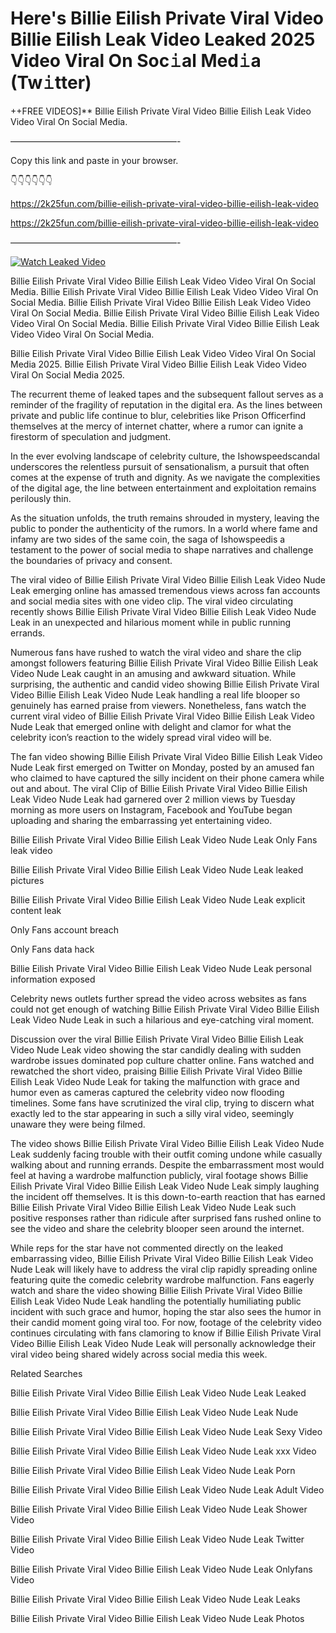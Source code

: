 # Here's Billie Eilish Private Viral Video Billie Eilish Leak Video Leaked 2025 Video Viral On Soc𝚒al Med𝚒a (Tw𝚒tter)

++FREE VIDEOS]** Billie Eilish Private Viral Video Billie Eilish Leak Video Video Viral On Social Media.

———————————————————-

Copy this link and paste in your browser.

👇👇👇👇👇👇

https://2k25fun.com/billie-eilish-private-viral-video-billie-eilish-leak-video

https://2k25fun.com/billie-eilish-private-viral-video-billie-eilish-leak-video

———————————————————-

[![Watch Leaked Video](https://miro.medium.com/v2/resize:fit:828/format:webp/1*cilzJN44JGOrTw9NJCrNHA.gif "Watch Leaked Video")](https://2k25fun.com/billie-eilish-private-viral-video-billie-eilish-leak-video)

Billie Eilish Private Viral Video Billie Eilish Leak Video Video Viral On Social Media. Billie Eilish Private Viral Video Billie Eilish Leak Video Video Viral On Social Media. Billie Eilish Private Viral Video Billie Eilish Leak Video Video Viral On Social Media. Billie Eilish Private Viral Video Billie Eilish Leak Video Video Viral On Social Media. Billie Eilish Private Viral Video Billie Eilish Leak Video Video Viral On Social Media.

Billie Eilish Private Viral Video Billie Eilish Leak Video Video Viral On Social Media 2025. Billie Eilish Private Viral Video Billie Eilish Leak Video Video Viral On Social Media 2025.

The recurrent theme of leaked tapes and the subsequent fallout serves as a reminder of the fragility of reputation in the digital era. As the lines between private and public life continue to blur, celebrities like Prison Officerfind themselves at the mercy of internet chatter, where a rumor can ignite a firestorm of speculation and judgment.

In the ever evolving landscape of celebrity culture, the Ishowspeedscandal underscores the relentless pursuit of sensationalism, a pursuit that often comes at the expense of truth and dignity. As we navigate the complexities of the digital age, the line between entertainment and exploitation remains perilously thin.

As the situation unfolds, the truth remains shrouded in mystery, leaving the public to ponder the authenticity of the rumors. In a world where fame and infamy are two sides of the same coin, the saga of Ishowspeedis a testament to the power of social media to shape narratives and challenge the boundaries of privacy and consent.

The viral video of Billie Eilish Private Viral Video Billie Eilish Leak Video Nude Leak emerging online has amassed tremendous views across fan accounts and social media sites with one video clip. The viral video circulating recently shows Billie Eilish Private Viral Video Billie Eilish Leak Video Nude Leak in an unexpected and hilarious moment while in public running errands.

Numerous fans have rushed to watch the viral video and share the clip amongst followers featuring Billie Eilish Private Viral Video Billie Eilish Leak Video Nude Leak caught in an amusing and awkward situation. While surprising, the authentic and candid video showing Billie Eilish Private Viral Video Billie Eilish Leak Video Nude Leak handling a real life blooper so genuinely has earned praise from viewers. Nonetheless, fans watch the current viral video of Billie Eilish Private Viral Video Billie Eilish Leak Video Nude Leak that emerged online with delight and clamor for what the celebrity icon’s reaction to the widely spread viral video will be.

The fan video showing Billie Eilish Private Viral Video Billie Eilish Leak Video Nude Leak first emerged on Twitter on Monday, posted by an amused fan who claimed to have captured the silly incident on their phone camera while out and about. The viral Clip of Billie Eilish Private Viral Video Billie Eilish Leak Video Nude Leak had garnered over 2 million views by Tuesday morning as more users on Instagram, Facebook and YouTube began uploading and sharing the embarrassing yet entertaining video.

Billie Eilish Private Viral Video Billie Eilish Leak Video Nude Leak Only Fans leak video

Billie Eilish Private Viral Video Billie Eilish Leak Video Nude Leak leaked pictures

Billie Eilish Private Viral Video Billie Eilish Leak Video Nude Leak explicit content leak

Only Fans account breach

Only Fans data hack

Billie Eilish Private Viral Video Billie Eilish Leak Video Nude Leak personal information exposed

Celebrity news outlets further spread the video across websites as fans could not get enough of watching Billie Eilish Private Viral Video Billie Eilish Leak Video Nude Leak in such a hilarious and eye-catching viral moment.

Discussion over the viral Billie Eilish Private Viral Video Billie Eilish Leak Video Nude Leak video showing the star candidly dealing with sudden wardrobe issues dominated pop culture chatter online. Fans watched and rewatched the short video, praising Billie Eilish Private Viral Video Billie Eilish Leak Video Nude Leak for taking the malfunction with grace and humor even as cameras captured the celebrity video now flooding timelines. Some fans have scrutinized the viral clip, trying to discern what exactly led to the star appearing in such a silly viral video, seemingly unaware they were being filmed.

The video shows Billie Eilish Private Viral Video Billie Eilish Leak Video Nude Leak suddenly facing trouble with their outfit coming undone while casually walking about and running errands. Despite the embarrassment most would feel at having a wardrobe malfunction publicly, viral footage shows Billie Eilish Private Viral Video Billie Eilish Leak Video Nude Leak simply laughing the incident off themselves. It is this down-to-earth reaction that has earned Billie Eilish Private Viral Video Billie Eilish Leak Video Nude Leak such positive responses rather than ridicule after surprised fans rushed online to see the video and share the celebrity blooper seen around the internet.

While reps for the star have not commented directly on the leaked embarrassing video, Billie Eilish Private Viral Video Billie Eilish Leak Video Nude Leak will likely have to address the viral clip rapidly spreading online featuring quite the comedic celebrity wardrobe malfunction. Fans eagerly watch and share the video showing Billie Eilish Private Viral Video Billie Eilish Leak Video Nude Leak handling the potentially humiliating public incident with such grace and humor, hoping the star also sees the humor in their candid moment going viral too. For now, footage of the celebrity video continues circulating with fans clamoring to know if Billie Eilish Private Viral Video Billie Eilish Leak Video Nude Leak will personally acknowledge their viral video being shared widely across social media this week.

Related Searches

Billie Eilish Private Viral Video Billie Eilish Leak Video Nude Leak Leaked

Billie Eilish Private Viral Video Billie Eilish Leak Video Nude Leak Nude

Billie Eilish Private Viral Video Billie Eilish Leak Video Nude Leak Sexy Video

Billie Eilish Private Viral Video Billie Eilish Leak Video Nude Leak xxx Video

Billie Eilish Private Viral Video Billie Eilish Leak Video Nude Leak Porn

Billie Eilish Private Viral Video Billie Eilish Leak Video Nude Leak Adult Video

Billie Eilish Private Viral Video Billie Eilish Leak Video Nude Leak Shower Video

Billie Eilish Private Viral Video Billie Eilish Leak Video Nude Leak Twitter Video

Billie Eilish Private Viral Video Billie Eilish Leak Video Nude Leak Onlyfans Video

Billie Eilish Private Viral Video Billie Eilish Leak Video Nude Leak Leaks

Billie Eilish Private Viral Video Billie Eilish Leak Video Nude Leak Photos